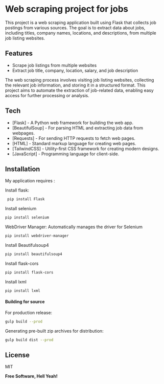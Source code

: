 # Web scraping project for jobs
This project is a web scraping application built using Flask that collects job postings from various sources. The goal is to extract data about jobs, including titles, company names, locations, and descriptions, from multiple job listing websites.

## Features

- Scrape job listings from multiple websites
- Extract job title, company, location, salary, and job description


The web scraping process involves visiting job listing websites, collecting the relevant job information, and storing it in a structured format. This project aims to automate the extraction of job-related data, enabling easy access for further processing or analysis.




## Tech

- [Flask] - A Python web framework for building the web app.
- [BeautifulSoup] - For parsing HTML and extracting job data from webpages.
- [Requests] - For sending HTTP requests to fetch web pages.
- [HTML] - Standard markup language for creating web pages.
- [TailwindCSS] - Utility-first CSS framework for creating modern designs.
- [JavaScript] - Programming language for client-side.




## Installation

My application requires :

Install flask:

```sh
 pip install Flask
```

Install selenium

```sh
pip install selenium
```

WebDriver Manager: Automatically manages the driver for Selenium 

```sh
pip install webdriver-manager
```

Install Beautifulsoup4

```sh
pip install beautifulsoup4
```

Install flask-cors

```sh
pip install flask-cors
```

Install lxml

```sh
pip install lxml
```


#### Building for source

For production release:

```sh
gulp build --prod
```

Generating pre-built zip archives for distribution:

```sh
gulp build dist --prod
```

## License

MIT

**Free Software, Hell Yeah!**

[//]: # (These are reference links used in the body of this note and get stripped out when the markdown processor does its job. There is no need to format nicely because it shouldn't be seen. Thanks SO - http://stackoverflow.com/questions/4823468/store-comments-in-markdown-syntax)

   [dill]: <https://github.com/joemccann/dillinger>
   [git-repo-url]: <https://github.com/joemccann/dillinger.git>
   [john gruber]: <http://daringfireball.net>
   [df1]: <http://daringfireball.net/projects/markdown/>
   [markdown-it]: <https://github.com/markdown-it/markdown-it>
   [Ace Editor]: <http://ace.ajax.org>
   [node.js]: <http://nodejs.org>
   [Twitter Bootstrap]: <http://twitter.github.com/bootstrap/>
   [jQuery]: <http://jquery.com>
   [@tjholowaychuk]: <http://twitter.com/tjholowaychuk>
   [express]: <http://expressjs.com>
   [AngularJS]: <http://angularjs.org>
   [Gulp]: <http://gulpjs.com>

   [PlDb]: <https://github.com/joemccann/dillinger/tree/master/plugins/dropbox/README.md>
   [PlGh]: <https://github.com/joemccann/dillinger/tree/master/plugins/github/README.md>
   [PlGd]: <https://github.com/joemccann/dillinger/tree/master/plugins/googledrive/README.md>
   [PlOd]: <https://github.com/joemccann/dillinger/tree/master/plugins/onedrive/README.md>
   [PlMe]: <https://github.com/joemccann/dillinger/tree/master/plugins/medium/README.md>
   [PlGa]: <https://github.com/RahulHP/dillinger/blob/master/plugins/googleanalytics/README.md>
